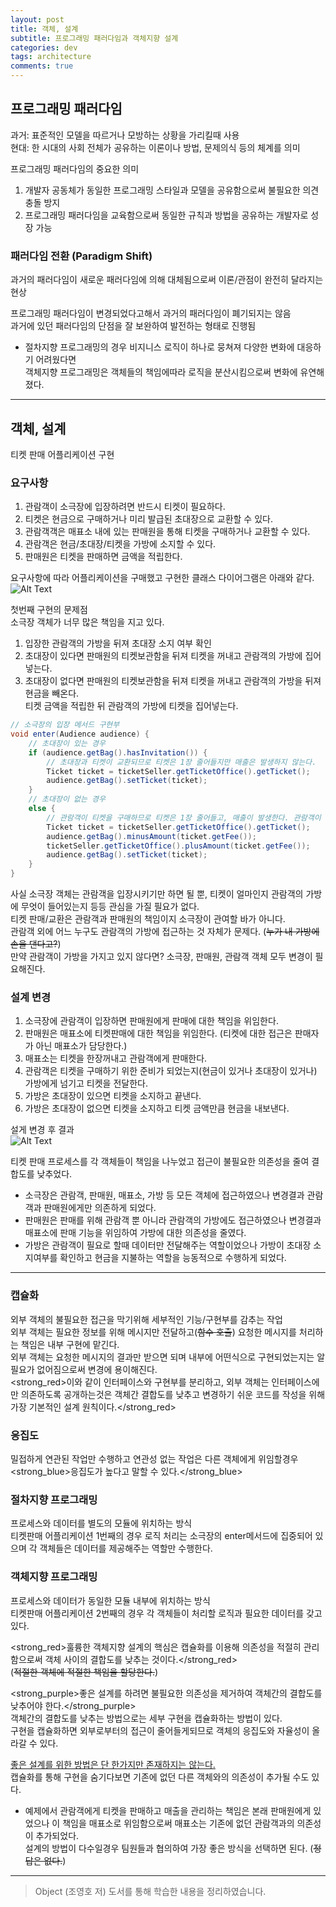 ```yaml
---
layout: post
title: 객체, 설계
subtitle: 프로그래밍 패러다임과 객체지향 설계
categories: dev
tags: architecture
comments: true
---
```


## 프로그래밍 패러다임  
과거: 표준적인 모델을 따르거나 모방하는 상황을 가리킬때 사용  
현대: 한 시대의 사회 전체가 공유하는 이론이나 방법, 문제의식 등의 체계를 의미  

프로그래밍 패러다임의 중요한 의미  
1. 개발자 공동체가 동일한 프로그래밍 스타일과 모델을 공유함으로써 불필요한 의견 충돌 방지  
2. 프로그래밍 패러다임을 교육함으로써 동일한 규칙과 방법을 공유하는 개발자로 성장 가능  

### 패러다임 전환 (Paradigm Shift) 
과거의 패러다임이 새로운 패러다임에 의해 대체됨으로써 이론/관점이 완전히 달라지는 현상  

프로그래밍 패러다임이 변경되었다고해서 과거의 패러다임이 폐기되지는 않음  
과거에 있던 패러다임의 단점을 잘 보완하여 발전하는 형태로 진행됨  
* 절차지향 프로그래밍의 경우 비지니스 로직이 하나로 뭉쳐져 다양한 변화에 대응하기 어려웠다면  
  객체지향 프로그래밍은 객체들의 책임에따라 로직을 분산시킴으로써 변화에 유연해졌다.  
<hr>

## 객체, 설계  
티켓 판매 어플리케이션 구현  

### 요구사항  
1. 관람객이 소극장에 입장하려면 반드시 티켓이 필요하다.  
2. 티켓은 현금으로 구매하거나 미리 발급된 초대장으로 교환할 수 있다.  
3. 관람객객은 매표소 내에 있는 판매원을 통해 티켓을 구매하거나 교환할 수 있다.  
4. 관람객은 현금/초대장/티켓을 가방에 소지할 수 있다.  
5. 판매원은 티켓을 판매하면 금액을 적립한다.  

요구사항에 따라 어플리케이션을 구매했고 구현한 클래스 다이어그램은 아래와 같다.  
![Alt Text](/assets/img/dev/object/ch01-ticketservice-step01-diagram.png)  

첫번째 구현의 문제점  
소극장 객체가 너무 많은 책임을 지고 있다.  
1. 입장한 관람객의 가방을 뒤져 초대장 소지 여부 확인  
2. 초대장이 있다면 판매원의 티켓보관함을 뒤져 티켓을 꺼내고 관람객의 가방에 집어넣는다.  
3. 초대장이 없다면 판매원의 티켓보관함을 뒤져 티켓을 꺼내고 관람객의 가방을 뒤져 현금을 빼온다.  
   티켓 금액을 적립한 뒤 관람객의 가방에 티켓을 집어넣는다.  

```java
// 소극장의 입장 메서드 구현부  
void enter(Audience audience) {
    // 초대장이 있는 경우
    if (audience.getBag().hasInvitation()) {
        // 초대장과 티켓이 교환되므로 티켓은 1장 줄어들지만 매출은 발생하지 않는다.
        Ticket ticket = ticketSeller.getTicketOffice().getTicket();
        audience.getBag().setTicket(ticket);
    }
    // 초대장이 없는 경우
    else {
        // 관람객이 티켓을 구매하므로 티켓은 1장 줄어들고, 매출이 발생한다. 관람객이 소지한 현금도 티켓가격만큼 줄어든다.
        Ticket ticket = ticketSeller.getTicketOffice().getTicket();
        audience.getBag().minusAmount(ticket.getFee());
        ticketSeller.getTicketOffice().plusAmount(ticket.getFee());
        audience.getBag().setTicket(ticket);
    }
}
```  
사실 소극장 객체는 관람객을 입장시키기만 하면 될 뿐, 티켓이 얼마인지 관람객의 가방에 무엇이 들어있는지 등등 관심을 가질 필요가 없다.  
티켓 판매/교환은 관람객과 판매원의 책임이지 소극장이 관여할 바가 아니다.  
관람객 외에 어느 누구도 관람객의 가방에 접근하는 것 자체가 문제다. (~~누가 내 가방에 손을 댄다고?~~)  
만약 관람객이 가방을 가지고 있지 않다면? 소극장, 판매원, 관람객 객체 모두 변경이 필요해진다.  

### 설계 변경  
1. 소극장에 관람객이 입장하면 판매원에게 판매에 대한 책임을 위임한다.  
2. 판매원은 매표소에 티켓판매에 대한 책임을 위임한다. (티켓에 대한 접근은 판매자가 아닌 매표소가 담당한다.)  
3. 매표소는 티켓을 한장꺼내고 관람객에게 판매한다.  
4. 관람객은 티켓을 구매하기 위한 준비가 되었는지(현금이 있거나 초대장이 있거나) 가방에게 넘기고 티켓을 전달한다.  
5. 가방은 초대장이 있으면 티켓을 소지하고 끝낸다.  
6. 가방은 초대장이 없으면 티켓을 소지하고 티켓 금액만큼 현금을 내보낸다.  

설게 변경 후 결과  
![Alt Text](/assets/img/dev/object/ch01-ticketservice-step02-diagram.png)  

티켓 판매 프로세스를 각 객체들이 책임을 나누었고 접근이 불필요한 의존성을 줄여 결합도를 낮추었다.  
* 소극장은 관람객, 판매원, 매표소, 가방 등 모든 객체에 접근하였으나 변경결과 관람객과 판매원에게만 의존하게 되었다.  
* 판매원은 판매를 위해 관람객 뿐 아니라 관람객의 가방에도 접근하였으나 변경결과 매표소에 판매 기능을 위임하여 가방에 대한 의존성을 줄였다.  
* 가방은 관람객이 필요로 할때 데이터만 전달해주는 역할이었으나 가방이 초대장 소지여부를 확인하고 현금을 지불하는 역할을 능동적으로 수행하게 되었다.  
<hr>  

### 캡슐화  
외부 객체의 불필요한 접근을 막기위해 세부적인 기능/구현부를 감추는 작업  
외부 객체는 필요한 정보를 위해 메시지만 전달하고(~~함수 호출~~) 요청한 메시지를 처리하는 책임은 내부 구현에 맡긴다.  
외부 객체는 요청한 메시지의 결과만 받으면 되며 내부에 어떤식으로 구현되었는지는 알 필요가 없어짐으로써 변경에 용이해진다.  
<strong_red>이와 같이 인터페이스와 구현부를 분리하고, 외부 객체는 인터페이스에만 의존하도록 공개하는것은 객체간 결합도를 낮추고 변경하기 쉬운 코드를 작성을 위해 가장 기본적인 설계 원칙이다.</strong_red>  

### 응집도  
밀접하게 연관된 작업만 수행하고 연관성 없는 작업은 다른 객체에게 위임할경우 <strong_blue>응집도가 높다고 말할 수 있다.</strong_blue>  

### 절차지향 프로그래밍  
프로세스와 데이터를 별도의 모듈에 위치하는 방식  
티켓판매 어플리케이션 1번째의 경우 로직 처리는 소극장의 enter메서드에 집중되어 있으며 각 객체들은 데이터를 제공해주는 역할만 수행한다.  

### 객체지향 프로그래밍  
프로세스와 데이터가 동일한 모듈 내부에 위치하는 방식  
티켓판매 어플리케이션 2번째의 경우 각 객체들이 처리할 로직과 필요한 데이터를 갖고 있다.

<strong_red>훌륭한 객체지향 설계의 핵심은 캡슐화를 이용해 의존성을 적절히 관리함으로써 객체 사이의 결합도를 낮추는 것이다.</strong_red>  
(~~적절한 객체에 적절한 책임을 할당한다.~~)  

<strong_purple>좋은 설계를 하려면 불필요한 의존성을 제거하여 객체간의 결합도를 낮추어야 한다.</strong_purple>  
객체간의 결합도를 낮추는 방법으로는 세부 구현을 캡슐화하는 방법이 있다.  
구현을 캡슐화하면 외부로부터의 접근이 줄어들게되므로 객체의 응집도와 자율성이 올라갈 수 있다.  

<u>좋은 설계를 위한 방법은 단 한가지만 존재하지는 않는다.</u>  
캡슐화를 통해 구현을 숨기다보면 기존에 없던 다른 객체와의 의존성이 추가될 수도 있다.  
* 예제에서 관람객에게 티켓을 판매하고 매출을 관리하는 책임은 본래 판매원에게 있었으나 이 책임을 매표소로 위임함으로써 매표소는 기존에 없던 관람객과의 의존성이 추가되었다.  
설계의 방법이 다수일경우 팀원들과 협의하여 가장 좋은 방식을 선택하면 된다. (~~정답은 없다.~~)  




<hr>

> Object (조영호 저) 도서를 통해 학습한 내용을 정리하였습니다.

